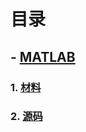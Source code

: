 # 目录
## - [MATLAB](https://github.com/Heanden/EIES/tree/master/matlab)
### 1. [材料](https://github.com/Heanden/EIES/tree/master/matlab/info)
### 2. [源码](https://github.com/Heanden/EIES/tree/master/matlab/subject)